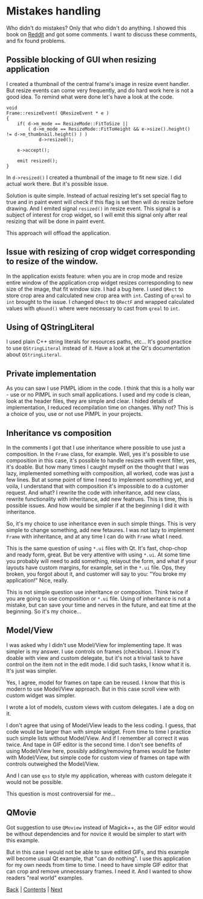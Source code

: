 # Mistakes handling

Who didn't do mistakes? Only that who didn't do anything. I showed this book on
[Reddit](https://www.reddit.com/) and got some comments. I want to discuss these
comments, and fix found problems.

## Possible blocking of GUI when resizing application

I created a thumbnail of the central frame's image in resize event handler. But resize events
can come very frequently, and do hard work here is not a good idea. To remind what were
done let's have a look at the code.

```
void
Frame::resizeEvent( QResizeEvent * e )
{
	if( d->m_mode == ResizeMode::FitToSize ||
		( d->m_mode == ResizeMode::FitToHeight && e->size().height() != d->m_thumbnail.height() ) )
			d->resized();

	e->accept();

	emit resized();
}
```

In `d->resized()` I created a thumbnail of the image to fit new size. I did actual work there.
But it's possible issue.

Solution is quite simple. Instead of actual resizing let's set special flag to true and in
paint event will check if this flag is set then will do resize before drawing. And I emited
signal `resized()` in resize event. This signal is a subject of interest for crop widget,
so I will emit this signal only after real resizing that will be done in paint event.

This approach will offload the application.

## Issue with resizing of crop widget corresponding to resize of the window.

In the application exists feature: when you are in crop mode and resize entire window
of the application crop widget resizes corresponding to new size of the image, that fit window
size. I had a bug here. I used `QRect` to store crop area and calculated new crop area with
`int`. Casting of `qreal` to `int` brought to the issue. I changed `QRect` to `QRectF` and
wrapped calculated values with `qRound()` where were necessary to cast from `qreal` to
`int`.

## Using of QStringLiteral

I used plain C++ string literals for resources paths, etc... It's good practice to
use `QStringLiteral` instead of it. Have a look at the Qt's documentation about
`QStringLiteral`.

## Private implementation

As you can saw I use PIMPL idiom in the code. I think that this is a holly war - use or no PIMPL in
such small applications. I used and my code is clean, look at the header files, they are simple and
clear. I hided details of implementation, I reduced recompilation time on changes. Why not?
This is a choice of you, use or not use PIMPL in your projects.

## Inheritance vs composition

In the comments I got that I use inheritance where possible to use just a composition.
In the `Frame` class, for example. Well, yes it's possible to use composition in this
case, it's possible to handle resizes with event filter, yes, it's doable. But how
many times I caught myself on the thought that I was lazy, implemented something with
composition, all worked, code was just a few lines. But at some point of time I need
to implement something yet, and voila, I understand that with composition it's
impossible to do a customer request. And what? I rewrite the code with inheritance,
add new class, rewrite functionality with inheritance, add new featrues. This is time,
this is possible issues. And how would be simpler if at the beginning I did it
with inheritance.

So, it's my choice to use inheritance even in such simple things. This is very simple
to change something, add new fetaures. I was not lazy to implement `Frame` with
inheritance, and at any time I can do with `Frame` what I need.

This is the same question of using `*.ui` files with Qt. It's fast, chop-chop and ready
form, great. But be very attentive with using `*.ui`. At some time you probably
will need to add something, relayout the form, and what if your layouts have
custom margins, for example, set in the `*.ui` file. Ops, they broken, you forgot about
it, and customer will say to you: "You broke my application!" Nice, really.

This is not simple question use inheritance or composition. Think twice if you are
going to use composition or `*.ui` file. Using of inheritance is not a mistake, but can
save your time and nerves in the future, and eat time at the beginning. So it's my choice...

## Model/View

I was asked why I didn't use Model/View for implementing tape. It was simpler is my
answer. I use controls on frames (checkbox). I know it's doable with view and custom
delegate, but it's not a trivial task to have control on the item not in the
edit mode. I did such tasks, I know what it is. It's just was simpler.

Yes, I agree, model for frames on tape can be reused. I know that this is
modern to use Model/View approach. But in this case scroll view with custom
widget was simpler.

I wrote a lot of models, custom views with custom delegates. I ate a dog on it.

I don't agree that using of Model/View leads to the less coding. I guess, that
code would be larger than with simple widget. From time to time I practice such
simple lists without Model/View. And if I remember all correct it was twice. And
tape in GIF editor is the second time. I don't see benefits of using Model/View
here, possibly adding/removing frames would be faster with Model/View, but
simple code for custom view of frames on tape with controls outweighed the
Model/View.

And I can use `qss` to style my application, whereas with custom delegate
it would not be possible.

This question is most controversial for me...

## QMovie

Got suggestion to use `QMoview` instead of Magick++, as the GIF editor would be
without dependencies and for novice it would be simpler to start with this example.

But in this case I would not be able to save editied GIFs, and this example will
become usual Qt example, that "can do nothing". I use this application for my own
needs from time to time. I need to have simple GIF editor that can crop and remove
unnecessary frames. I need it. And I wanted to show readers "real world" examples.

[Back](../chapter03/impl.md) | [Contents](../README.md) | [Next](../links.md)
